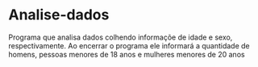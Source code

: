 # Analise-dados
 Programa que analisa dados colhendo informaçõe de idade e sexo, respectivamente. Ao encerrar o programa ele informará a quantidade de homens, pessoas menores de 18 anos e mulheres menores de 20 anos
